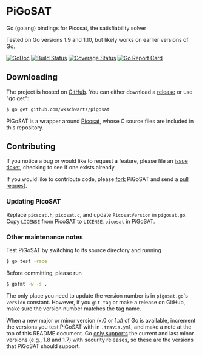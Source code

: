 PiGoSAT
=======

Go (golang) bindings for Picosat, the satisfiability solver

Tested on Go versions 1.9 and 1.10, but likely works on earlier versions of Go.

[![GoDoc](https://godoc.org/github.com/wkschwartz/pigosat/github?status.svg)](https://godoc.org/github.com/wkschwartz/pigosat)
[![Build Status](https://travis-ci.org/wkschwartz/pigosat.svg?branch=master)](https://travis-ci.org/wkschwartz/pigosat)
[![Coverage Status](https://coveralls.io/repos/github/wkschwartz/pigosat/badge.svg?branch=master)](https://coveralls.io/github/wkschwartz/pigosat?branch=master)
[![Go Report Card](https://goreportcard.com/badge/github.com/wkschwartz/pigosat)](https://goreportcard.com/report/github.com/wkschwartz/pigosat)

Downloading
-----------

The project is hosted on [GitHub](https://github.com/wkschwartz/pigosat). You
can either download a [release](https://github.com/wkschwartz/PiGoSAT/releases)
or use "go get":

```bash
$ go get github.com/wkschwartz/pigosat
```

PiGoSAT is a wrapper around [Picosat](http://fmv.jku.at/picosat/), whose C
source files are included in this repository.

Contributing
------------

If you notice a bug or would like to request a feature, please file an [issue
ticket](https://github.com/wkschwartz/pigosat/issues), checking to see if one
exists already.

If you would like to contribute code, please
[fork](https://github.com/wkschwartz/PiGoSAT/fork) PiGoSAT and send a [pull
request](https://help.github.com/articles/using-pull-requests).

### Updating PicoSAT

Replace `picsoat.h`, `picosat.c`, and update `PicosatVersion` in
`pigosat.go`. Copy `LICENSE` from PicoSAT to `LICENSE.picosat` in PiGoSAT.

### Other maintenance notes

Test PiGoSAT by switching to its source directory and running

```bash
$ go test -race
```

Before committing, please run

```bash
$ gofmt -w -s .
```

The only place you need to update the version number is in `pigosat.go`'s
`Version` constant. However, if you `git tag` or make a release on GitHub,
make sure the version number matches the tag name.

When a new major or minor version (x.0 or 1.x) of Go is available, increment the
versions you test PiGoSAT with in `.travis.yml`, and make a note at the top of
this README document. Go [only supports](https://golang.org/doc/devel/release.html#policy)
the current and last minor versions (e.g., 1.8 and 1.7) with security releases,
so these are the versions that PiGoSAT should support.
